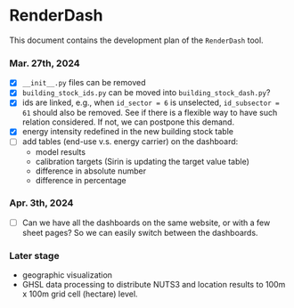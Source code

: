 
# RenderDash

This document contains the development plan of the `RenderDash` tool. 

### Mar. 27th, 2024

- [x] `__init__.py` files can be removed
- [x] `building_stock_ids.py` can be moved into `building_stock_dash.py`?
- [x] ids are linked, e.g., when `id_sector = 6` is unselected, `id_subsector = 61` should also be removed. See if there is a flexible way to have such relation considered. If not, we can postpone this demand.
- [x] energy intensity redefined in the new building stock table
- [ ] add tables (end-use v.s. energy carrier) on the dashboard: 
  - model results
  - calibration targets (Sirin is updating the target value table)
  - difference in absolute number
  - difference in percentage


### Apr. 3th, 2024

- [ ] Can we have all the dashboards on the same website, or with a few sheet pages? So we can easily switch between the dashboards.

### Later stage

- geographic visualization
- GHSL data processing to distribute NUTS3 and location results to 100m x 100m grid cell (hectare) level.

